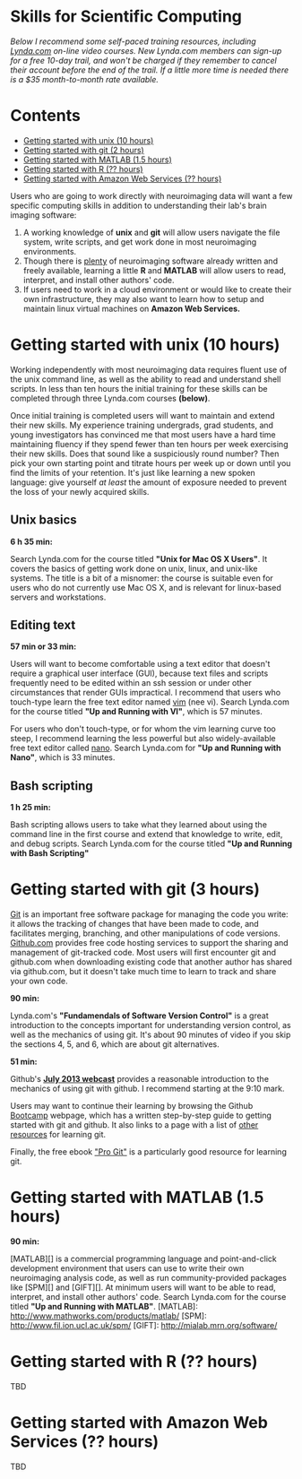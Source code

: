 # Skills for Scientific Computing

_Below I recommend some self-paced training resources, including [Lynda.com][] on-line video courses. New Lynda.com members can sign-up for a free 10-day trail, and won't be charged if they remember to cancel their account before the end of the trail. If a little more time is needed there is a $35 month-to-month rate available._

Contents
=================

  * [Getting started with unix (10 hours)](#getting-started-with-unix-10-hours)
  * [Getting started with git (2 hours)](#getting-started-with-git-2-hours)
  * [Getting started with MATLAB (1.5 hours)](#getting-started-with-matlab-15-hours)
  * [Getting started with R (?? hours)](#getting-started-with-r--hours)
  * [Getting started with Amazon Web Services (?? hours)](#getting-started-with-amazon-web-services--hours)


Users who are going to work directly with neuroimaging data will want a few specific computing skills in addition to understanding their lab's brain imaging software:

1. A working knowledge of **unix** and **git** will allow users navigate the file system, write scripts, and get work done in most neuroimaging environments.  
2. Though there is [plenty](http://www.nitrc.org) of neuroimaging software already written and freely available, learning a little **R** and **MATLAB** will allow users to read, interpret, and install other authors' code.
3. If users need to work in a cloud environment or would like to create their own infrastructure, they may also want to learn how to setup and maintain linux virtual machines on **Amazon Web Services.** 


# Getting started with unix (10 hours)

Working independently with most neuroimaging data requires fluent use of the unix command line, as well as the ability to read and understand shell scripts.  In less than ten hours the initial training for these skills can be completed through three Lynda.com courses **(below)**. 

Once initial training is completed users will want to maintain and extend their new skills. My experience training undergrads, grad students, and young investigators has convinced me that most users have a hard time maintaining fluency if they spend fewer than ten hours per week exercising their new skills. Does that sound like a suspiciously round number? Then pick your own starting point and titrate hours per week up or down until you find the limits of your retention. It's just like learning a new spoken language: give yourself _at least_ the amount of exposure needed to prevent the loss of your newly acquired skills.

## Unix basics

**6 h 35 min:** 

Search Lynda.com for the course titled **"Unix for Mac OS X Users"**. It covers the basics of getting work done on unix, linux, and unix-like systems. The title is a bit of a misnomer: the course is suitable even for users who do not currently use Mac OS X, and is relevant for linux-based servers and workstations.

## Editing text

**57 min or 33 min:** 

Users will want to become comfortable using a text editor that doesn't require a graphical user interface (GUI), because text files and scripts frequently need to be edited within an ssh session or under other circumstances that render GUIs impractical. I recommend that users who touch-type learn the free text editor named [vim][] (nee vi). Search Lynda.com for the course titled **"Up and Running with VI"**, which is 57 minutes. 

For users who don't touch-type, or for whom the vim learning curve too steep, I recommend learning the less powerful but also widely-available free text editor called [nano][]. Search Lynda.com for **"Up and Running with Nano"**, which is 33 minutes.

[vim]: http://www.vim.org/others.php
[nano]: https://en.wikipedia.org/wiki/GNU_nano

## Bash scripting

**1 h 25 min:** 

Bash scripting allows users to take what they learned about using the command line in the first course and extend that knowledge to write, edit, and debug scripts. Search Lynda.com for the course titled **"Up and Running with Bash Scripting"**

[Lynda.com]: http://www.lynda.com

# Getting started with git (3 hours)

[Git][] is an important free software package for managing the code you write: it allows the tracking of changes that have been made to code, and facilitates merging, branching, and other manipulations of code versions. [Github.com][] provides free code hosting services to support the sharing and management of git-tracked code. Most users will first encounter git and github.com when downloading existing code that another author has shared via github.com, but it doesn't take much time to learn to track and share your own code.

**90 min:**

Lynda.com's **"Fundamendals of Software Version Control"** is a great introduction to the concepts important for understanding version control, as well as the mechanics of using git. It's about 90 minutes of video if you skip the sections 4, 5, and 6, which are about git alternatives.

**51 min:**

Github's **[July 2013 webcast][]** provides a reasonable introduction to the mechanics of using git with github. I recommend starting at the 9:10 mark.

Users may want to continue their learning by browsing the Github [Bootcamp][] webpage, which has a written step-by-step guide to  getting started with git and github. It also links to a page with a list of [other resources][] for learning git.

Finally, the free ebook ["Pro Git"][] is a particularly good resource for learning git. 

[Git]: https://git-scm.com
[Github.com]: http://github.com
[Bootcamp]: https://help.github.com/categories/bootcamp/
[other resources]: https://help.github.com/articles/good-resources-for-learning-git-and-github
[July 2013 webcast]: https://www.youtube.com/watch?v=U8GBXvdmHT4
["Pro Git"]: https://git-scm.com/book

# Getting started with MATLAB (1.5 hours)

**90 min:**

[MATLAB][] is a commercial programming language and point-and-click development environment that users can use to write their own neuroimaging analysis code, as well as run community-provided packages like [SPM][] and [GIFT][]. At minimum users will want to be able to read, interpret, and install other authors' code. Search Lynda.com for the course titled **"Up and Running with MATLAB"**.
[MATLAB]: http://www.mathworks.com/products/matlab/ 
[SPM]: http://www.fil.ion.ucl.ac.uk/spm/
[GIFT]: http://mialab.mrn.org/software/

<!--
TBD: other matlab candidates:

From mathworks:
http://blogs.mathworks.com/videos/
https://www.mathworks.com/products/matlab/webinars.html?s_iid=ovp_wbnrs_4221048365001-101161_rr
https://www.mathworks.com/products/matlab/videos.html?s_iid=ovp_vids_4221048365001-101161_rr

MIT:
https://www.youtube.com/playlist?list=PLUl4u3cNGP62bMZx9A3DR7V5myByt48CC
http://ocw.mit.edu/courses/mathematics/18-s997-introduction-to-matlab-programming-fall-2011/

coursera:
https://www.coursera.org/course/matlab
https://www.coursera.org/course/scientificcomp

learnrope:
http://learnrope.com/courses/matlab-for-beginners/

https://www.youtube.com/playlist?list=PL60D54836FB8893F0

Linear algebra:
http://ocw.mit.edu/courses/mathematics/18-06-linear-algebra-spring-2010/
https://www.youtube.com/playlist?list=PL01A21B9E302D50C1
http://www.quora.com/Which-is-a-better-resource-to-learn-linear-algebra-Gilbert-Strangs-lectures-or-the-lectures-from-Khan-Academy
-->

# Getting started with R (?? hours)

TBD


# Getting started with Amazon Web Services (?? hours)

TBD

